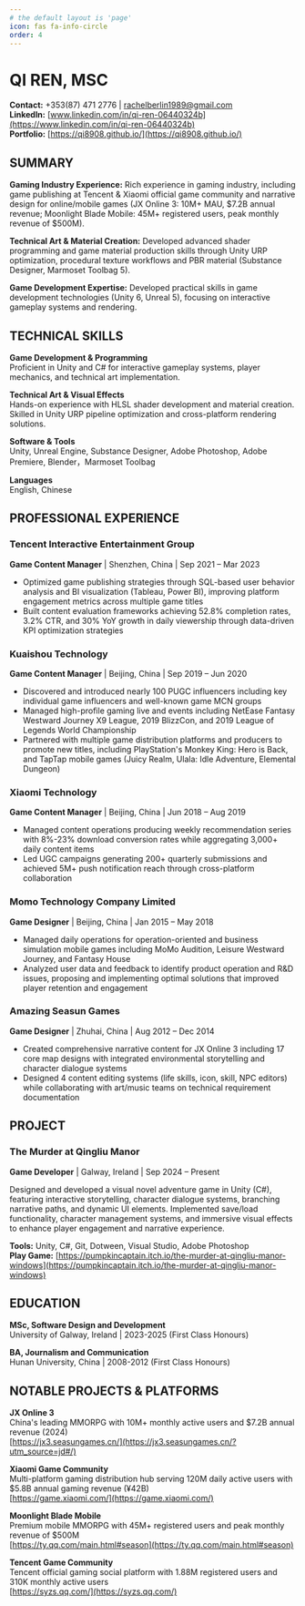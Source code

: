 ```yaml
---
# the default layout is 'page'
icon: fas fa-info-circle
order: 4
---
```


# QI REN, MSC

**Contact:** +353(87) 471 2776 | rachelberlin1989@gmail.com  
**LinkedIn:** [www.linkedin.com/in/qi-ren-06440324b](https://www.linkedin.com/in/qi-ren-06440324b)  
**Portfolio:** [https://qi8908.github.io/](https://qi8908.github.io/)

## SUMMARY

**Gaming Industry Experience:** Rich experience in gaming industry, including game publishing at Tencent & Xiaomi official game community and narrative design for online/mobile games (JX Online 3: 10M+ MAU, $7.2B annual revenue; Moonlight Blade Mobile: 45M+ registered users, peak monthly revenue of $500M).

**Technical Art & Material Creation:** Developed advanced shader programming and game material production skills through Unity URP optimization, procedural texture workflows and PBR material (Substance Designer, Marmoset Toolbag 5).

**Game Development Expertise:** Developed practical skills in game development technologies (Unity 6, Unreal 5), focusing on interactive gameplay systems and rendering.

## TECHNICAL SKILLS

**Game Development & Programming**  
Proficient in Unity and C# for interactive gameplay systems, player mechanics, and technical art implementation.

**Technical Art & Visual Effects**  
Hands-on experience with HLSL shader development and material creation. Skilled in Unity URP pipeline optimization and cross-platform rendering solutions.

**Software & Tools**  
Unity, Unreal Engine, Substance Designer, Adobe Photoshop, Adobe Premiere, Blender，Marmoset Toolbag

**Languages**  
English, Chinese

## PROFESSIONAL EXPERIENCE

### Tencent Interactive Entertainment Group
**Game Content Manager** | Shenzhen, China | Sep 2021 – Mar 2023

- Optimized game publishing strategies through SQL-based user behavior analysis and BI visualization (Tableau, Power BI), improving platform engagement metrics across multiple game titles
- Built content evaluation frameworks achieving 52.8% completion rates, 3.2% CTR, and 30% YoY growth in daily viewership through data-driven KPI optimization strategies

### Kuaishou Technology
**Game Content Manager** | Beijing, China | Sep 2019 – Jun 2020

- Discovered and introduced nearly 100 PUGC influencers including key individual game influencers and well-known game MCN groups
- Managed high-profile gaming live and events including NetEase Fantasy Westward Journey X9 League, 2019 BlizzCon, and 2019 League of Legends World Championship
- Partnered with multiple game distribution platforms and producers to promote new titles, including PlayStation's Monkey King: Hero is Back, and TapTap mobile games (Juicy Realm, Ulala: Idle Adventure, Elemental Dungeon)

### Xiaomi Technology
**Game Content Manager** | Beijing, China | Jun 2018 – Aug 2019

- Managed content operations producing weekly recommendation series with 8%-23% download conversion rates while aggregating 3,000+ daily content items
- Led UGC campaigns generating 200+ quarterly submissions and achieved 5M+ push notification reach through cross-platform collaboration

### Momo Technology Company Limited
**Game Designer** | Beijing, China | Jan 2015 – May 2018

- Managed daily operations for operation-oriented and business simulation mobile games including MoMo Audition, Leisure Westward Journey, and Fantasy House
- Analyzed user data and feedback to identify product operation and R&D issues, proposing and implementing optimal solutions that improved player retention and engagement
### Amazing Seasun Games
**Game Designer** | Zhuhai, China | Aug 2012 – Dec 2014

- Created comprehensive narrative content for JX Online 3 including 17 core map designs with integrated environmental storytelling and character dialogue systems
- Designed 4 content editing systems (life skills, icon, skill, NPC editors) while collaborating with art/music teams on technical requirement documentation

## PROJECT

### The Murder at Qingliu Manor
**Game Developer** | Galway, Ireland | Sep 2024 – Present

Designed and developed a visual novel adventure game in Unity (C#), featuring interactive storytelling, character dialogue systems, branching narrative paths, and dynamic UI elements. Implemented save/load functionality, character management systems, and immersive visual effects to enhance player engagement and narrative experience.

**Tools:** Unity, C#, Git, Dotween, Visual Studio, Adobe Photoshop  
**Play Game:** [https://pumpkincaptain.itch.io/the-murder-at-qingliu-manor-windows](https://pumpkincaptain.itch.io/the-murder-at-qingliu-manor-windows)


## EDUCATION

**MSc, Software Design and Development**  
University of Galway, Ireland | 2023-2025 (First Class Honours)

**BA, Journalism and Communication**  
Hunan University, China | 2008-2012 (First Class Honours)


## NOTABLE PROJECTS & PLATFORMS

**JX Online 3**  
China's leading MMORPG with 10M+ monthly active users and $7.2B annual revenue (2024)  
[https://jx3.seasungames.cn/](https://jx3.seasungames.cn/?utm_source=jd#/)

**Xiaomi Game Community**  
Multi-platform gaming distribution hub serving 120M daily active users with $5.8B annual gaming revenue (¥42B)  
[https://game.xiaomi.com/](https://game.xiaomi.com/)

**Moonlight Blade Mobile**  
Premium mobile MMORPG with 45M+ registered users and peak monthly revenue of $500M  
[https://ty.qq.com/main.html#season](https://ty.qq.com/main.html#season)

**Tencent Game Community**  
Tencent official gaming social platform with 1.88M registered users and 310K monthly active users  
[https://syzs.qq.com/](https://syzs.qq.com/)
